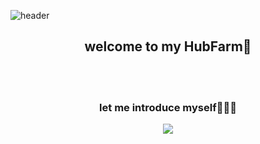 ![header](https://capsule-render.vercel.app/api?type=waving&color=90A17D&height=300&section=header&text=hwantech🍵&fontSize=90&fontColor=EEEEEE)

<h2 align="center"&fontColor=90A17D > welcome to my HubFarm🌱 </h2>
<br><br>
<h3 align="center"> let me introduce myself👨🏽‍💻 </h3>
<p align="center">
  <img src="https://img.shields.io/badge/Notion-181717?style=flat-square&logo=Notion&logoColor=white"/> 
</p>
